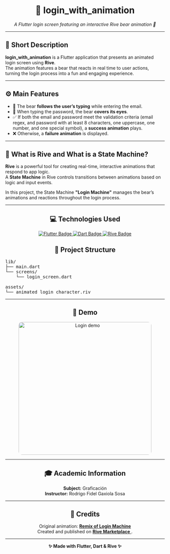 <h1 align="center">🧸 login_with_animation</h1>

<p align="center">
  <i>A Flutter login screen featuring an interactive Rive bear animation 🐻</i>
</p>

---

## 📝 Short Description
**login_with_animation** is a Flutter application that presents an animated login screen using **Rive**.  
The animation features a bear that reacts in real time to user actions, turning the login process into a fun and engaging experience.

---

## ⚙️ Main Features
- 🐻 The bear **follows the user’s typing** while entering the email.  
- 🙈 When typing the password, the bear **covers its eyes**.  
- ✅ If both the email and password meet the validation criteria (email regex, and password with at least 8 characters, one uppercase, one number, and one special symbol), a **success animation** plays.  
- ❌ Otherwise, a **failure animation** is displayed.

---

## 🎨 What is Rive and What is a State Machine?
**Rive** is a powerful tool for creating real-time, interactive animations that respond to app logic.  
A **State Machine** in Rive controls transitions between animations based on logic and input events.  

In this project, the State Machine **"Login Machine"** manages the bear’s animations and reactions throughout the login process.

---

<h2 align="center">💻 Technologies Used</h2>

<p align="center">
  <a href="https://flutter.dev/" target="_blank">
    <img src="https://img.shields.io/badge/Flutter-02569B?logo=flutter&logoColor=white&style=for-the-badge" alt="Flutter Badge"/>
  </a>
  <a href="https://dart.dev/" target="_blank">
    <img src="https://img.shields.io/badge/Dart-0175C2?logo=dart&logoColor=white&style=for-the-badge" alt="Dart Badge"/>
  </a>
  <a href="https://rive.app/" target="_blank">
    <img src="https://img.shields.io/badge/Rive-000000?logo=rive&logoColor=white&style=for-the-badge" alt="Rive Badge"/>
  </a>
</p>



<h2 align="center">🧩 Project Structure</h2>

<pre>
lib/
├── main.dart
└── screens/
    └── login_screen.dart

assets/
└── animated_login_character.riv
</pre>

---

<h2 align="center">🎥 Demo</h2>

<p align="center">
  <img src="https://media2.giphy.com/media/v1.Y2lkPTc5MGI3NjExdDNpdndvOHZ1aXo2eW1jcm9nNjgyemFjcHRnbXliajd6eG9ob3ZraiZlcD12MV9pbnRlcm5hbF9naWZfYnlfaWQmY3Q9Zw/Ie4CIIvQS0bk3zwZlM/giphy.gif" 
       alt="Login demo" 
       width="420" 
       style="border-radius:10px;"/>
</p>

---

<h2 align="center">🎓 Academic Information</h2>

<p align="center">
  <b>Subject:</b> Graficación <br>
  <b>Instructor:</b> Rodrigo Fidel Gaxiola Sosa
</p>

---

<h2 align="center">🙌 Credits</h2>

<p align="center">
  Original animation: 
  <a href="https://rive.app/marketplace/3645-7621-remix-of-login-machine/" target="_blank">
    <b>Remix of Login Machine</b>
  </a><br>
  Created and published on 
  <a href="https://rive.app/marketplace/" target="_blank">
    <b>Rive Marketplace</b>
  </a>.
</p>

---

<p align="center">
  <b>✨ Made with Flutter, Dart & Rive ✨</b>
</p>



